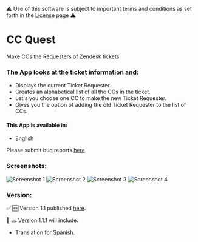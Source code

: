 ⚠️ Use of this software is subject to important terms and conditions as set forth in the [License](https://aculligan.github.io/license) page ⚠️

# CC Quest

Make CCs the Requesters of Zendesk tickets 

### The App looks at the ticket information and:

* Displays the current Ticket Requester.
* Creates an alphabetical list of all the CCs in the ticket.
* Let's you choose one CC to make the new Ticket Requester.
* Gives you the option of adding the old Ticket Requester to the list of CCs.

#### This App is available in: 

* English

Please submit bug reports [here](https://github.com/aculligan/CC_Quest/issues).

### Screenshots:
![Screenshot 1](https://aculligan.github.io/CDN/CC_Quest/img/screenshot-1.png)
![Screenshot 2](https://aculligan.github.io/CDN/CC_Quest/img/screenshot-2.png)
![Screenshot 3](https://aculligan.github.io/CDN/CC_Quest/img/screenshot-3.png)
![Screenshot 4](https://aculligan.github.io/CDN/CC_Quest/img/working.gif)

### Version:

✅ 🆕 Version 1.1 published [here](https://www.zendesk.com/apps/cc-quest/).

📝 🔜 Version 1.1.1 will include: 
* Translation for Spanish.
